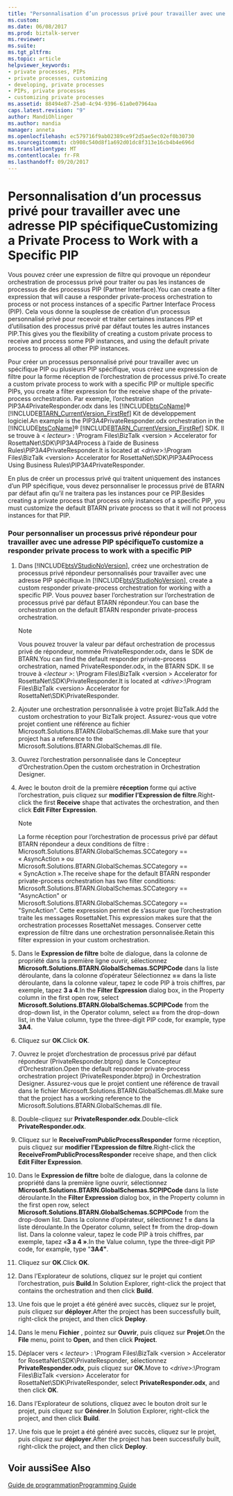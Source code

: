 ```yaml
---
title: "Personnalisation d’un processus privé pour travailler avec une adresse PIP spécifique | Documents Microsoft"
ms.custom: 
ms.date: 06/08/2017
ms.prod: biztalk-server
ms.reviewer: 
ms.suite: 
ms.tgt_pltfrm: 
ms.topic: article
helpviewer_keywords:
- private processes, PIPs
- private processes, customizing
- developing, private processes
- PIPs, private processes
- customizing private processes
ms.assetid: 88494e87-25a0-4c94-9396-61a0e07964aa
caps.latest.revision: "9"
author: MandiOhlinger
ms.author: mandia
manager: anneta
ms.openlocfilehash: ec579716f9ab02389ce9f2d5ae5ec02ef0b30730
ms.sourcegitcommit: cb908c540d8f1a692d01dc8f313e16cb4b4e696d
ms.translationtype: MT
ms.contentlocale: fr-FR
ms.lasthandoff: 09/20/2017
---
```

# <a name="customizing-a-private-process-to-work-with-a-specific-pip"></a><span data-ttu-id="0d65e-102">Personnalisation d’un processus privé pour travailler avec une adresse PIP spécifique</span><span class="sxs-lookup"><span data-stu-id="0d65e-102">Customizing a Private Process to Work with a Specific PIP</span></span>
<span data-ttu-id="0d65e-103">Vous pouvez créer une expression de filtre qui provoque un répondeur orchestration de processus privé pour traiter ou pas les instances de processus de des processus PIP (Partner Interface).</span><span class="sxs-lookup"><span data-stu-id="0d65e-103">You can create a filter expression that will cause a responder private-process orchestration to process or not process instances of a specific Partner Interface Process (PIP).</span></span> <span data-ttu-id="0d65e-104">Cela vous donne la souplesse de création d’un processus personnalisé privé pour recevoir et traiter certaines instances PIP et d’utilisation des processus privé par défaut toutes les autres instances PIP.</span><span class="sxs-lookup"><span data-stu-id="0d65e-104">This gives you the flexibility of creating a custom private process to receive and process some PIP instances, and using the default private process to process all other PIP instances.</span></span>  
  
 <span data-ttu-id="0d65e-105">Pour créer un processus personnalisé privé pour travailler avec un spécifique PIP ou plusieurs PIP spécifique, vous créez une expression de filtre pour la forme réception de l’orchestration de processus privé.</span><span class="sxs-lookup"><span data-stu-id="0d65e-105">To create a custom private process to work with a specific PIP or multiple specific PIPs, you create a filter expression for the receive shape of the private-process orchestration.</span></span> <span data-ttu-id="0d65e-106">Par exemple, l’orchestration PIP3A4PrivateResponder.odx dans les [!INCLUDE[btsCoName](../../includes/btsconame-md.md)]® [!INCLUDE[BTARN_CurrentVersion_FirstRef](../../includes/btarn-currentversion-firstref-md.md)] Kit de développement logiciel.</span><span class="sxs-lookup"><span data-stu-id="0d65e-106">An example is the PIP3A4PrivateResponder.odx orchestration in the [!INCLUDE[btsCoName](../../includes/btsconame-md.md)]® [!INCLUDE[BTARN_CurrentVersion_FirstRef](../../includes/btarn-currentversion-firstref-md.md)] SDK.</span></span> <span data-ttu-id="0d65e-107">Il se trouve à \< *lecteur*> : \Program Files\BizTalk \<version > Accelerator for RosettaNet\SDK\PIP3A4Process à l’aide de Business Rules\PIP3A4PrivateResponder.</span><span class="sxs-lookup"><span data-stu-id="0d65e-107">It is located at \<*drive*>:\Program Files\BizTalk \<version> Accelerator for RosettaNet\SDK\PIP3A4Process Using Business Rules\PIP3A4PrivateResponder.</span></span>  
  
 <span data-ttu-id="0d65e-108">En plus de créer un processus privé qui traitent uniquement des instances d’un PIP spécifique, vous devez personnaliser le processus privé de BTARN par défaut afin qu’il ne traitera pas les instances pour ce PIP.</span><span class="sxs-lookup"><span data-stu-id="0d65e-108">Besides creating a private process that process only instances of a specific PIP, you must customize the default BTARN private process so that it will not process instances for that PIP.</span></span>  
  
### <a name="to-customize-a-responder-private-process-to-work-with-a-specific-pip"></a><span data-ttu-id="0d65e-109">Pour personnaliser un processus privé répondeur pour travailler avec une adresse PIP spécifique</span><span class="sxs-lookup"><span data-stu-id="0d65e-109">To customize a responder private process to work with a specific PIP</span></span>  
  
1.  <span data-ttu-id="0d65e-110">Dans [!INCLUDE[btsVStudioNoVersion](../../includes/btsvstudionoversion-md.md)], créez une orchestration de processus privé répondeur personnalisés pour travailler avec une adresse PIP spécifique.</span><span class="sxs-lookup"><span data-stu-id="0d65e-110">In [!INCLUDE[btsVStudioNoVersion](../../includes/btsvstudionoversion-md.md)], create a custom responder private-process orchestration for working with a specific PIP.</span></span> <span data-ttu-id="0d65e-111">Vous pouvez baser l’orchestration sur l’orchestration de processus privé par défaut BTARN répondeur.</span><span class="sxs-lookup"><span data-stu-id="0d65e-111">You can base the orchestration on the default BTARN responder private-process orchestration.</span></span>  
  
    > [!NOTE]
    >  <span data-ttu-id="0d65e-112">Vous pouvez trouver la valeur par défaut orchestration de processus privé de répondeur, nommée PrivateResponder.odx, dans le SDK de BTARN.</span><span class="sxs-lookup"><span data-stu-id="0d65e-112">You can find the default responder private-process orchestration, named PrivateResponder.odx, in the BTARN SDK.</span></span> <span data-ttu-id="0d65e-113">Il se trouve à  *\<lecteur >*: \Program Files\BizTalk \<version > Accelerator for RosettaNet\SDK\PrivateResponder.</span><span class="sxs-lookup"><span data-stu-id="0d65e-113">It is located at *\<drive>*:\Program Files\BizTalk \<version> Accelerator for RosettaNet\SDK\PrivateResponder.</span></span>  
  
2.  <span data-ttu-id="0d65e-114">Ajouter une orchestration personnalisée à votre projet BizTalk.</span><span class="sxs-lookup"><span data-stu-id="0d65e-114">Add the custom orchestration to your BizTalk project.</span></span> <span data-ttu-id="0d65e-115">Assurez-vous que votre projet contient une référence au fichier Microsoft.Solutions.BTARN.GlobalSchemas.dll.</span><span class="sxs-lookup"><span data-stu-id="0d65e-115">Make sure that your project has a reference to the Microsoft.Solutions.BTARN.GlobalSchemas.dll file.</span></span>  
  
3.  <span data-ttu-id="0d65e-116">Ouvrez l’orchestration personnalisée dans le Concepteur d’Orchestration.</span><span class="sxs-lookup"><span data-stu-id="0d65e-116">Open the custom orchestration in Orchestration Designer.</span></span>  
  
4.  <span data-ttu-id="0d65e-117">Avec le bouton droit de la première **réception** forme qui active l’orchestration, puis cliquez sur **modifier l’Expression de filtre**.</span><span class="sxs-lookup"><span data-stu-id="0d65e-117">Right-click the first **Receive** shape that activates the orchestration, and then click **Edit Filter Expression**.</span></span>  
  
    > [!NOTE]
    >  <span data-ttu-id="0d65e-118">La forme réception pour l’orchestration de processus privé par défaut BTARN répondeur a deux conditions de filtre : Microsoft.Solutions.BTARN.GlobalSchemas.SCCategory == « AsyncAction » ou Microsoft.Solutions.BTARN.GlobalSchemas.SCCategory == « SyncAction ».</span><span class="sxs-lookup"><span data-stu-id="0d65e-118">The receive shape for the default BTARN responder private-process orchestration has two filter conditions: Microsoft.Solutions.BTARN.GlobalSchemas.SCCategory == "AsyncAction" or Microsoft.Solutions.BTARN.GlobalSchemas.SCCategory == "SyncAction".</span></span> <span data-ttu-id="0d65e-119">Cette expression permet de s’assurer que l’orchestration traite les messages RosettaNet.</span><span class="sxs-lookup"><span data-stu-id="0d65e-119">This expression makes sure that the orchestration processes RosettaNet messages.</span></span> <span data-ttu-id="0d65e-120">Conserver cette expression de filtre dans une orchestration personnalisée.</span><span class="sxs-lookup"><span data-stu-id="0d65e-120">Retain this filter expression in your custom orchestration.</span></span>  
  
5.  <span data-ttu-id="0d65e-121">Dans le **Expression de filtre** boîte de dialogue, dans la colonne de propriété dans la première ligne ouvrir, sélectionnez **Microsoft.Solutions.BTARN.GlobalSchemas.SCPIPCode** dans la liste déroulante, dans la colonne d’opérateur Sélectionnez  **==**  dans la liste déroulante, dans la colonne valeur, tapez le code PIP à trois chiffres, par exemple, tapez **3 a 4**.</span><span class="sxs-lookup"><span data-stu-id="0d65e-121">In the **Filter Expression** dialog box, in the Property column in the first open row, select **Microsoft.Solutions.BTARN.GlobalSchemas.SCPIPCode** from the drop-down list, in the Operator column, select **==** from the drop-down list, in the Value column, type the three-digit PIP code, for example, type **3A4**.</span></span>  
  
6.  <span data-ttu-id="0d65e-122">Cliquez sur **OK**.</span><span class="sxs-lookup"><span data-stu-id="0d65e-122">Click **OK**.</span></span>  
  
7.  <span data-ttu-id="0d65e-123">Ouvrez le projet d’orchestration de processus privé par défaut répondeur (PrivateResponder.btproj) dans le Concepteur d’Orchestration.</span><span class="sxs-lookup"><span data-stu-id="0d65e-123">Open the default responder private-process orchestration project (PrivateResponder.btproj) in Orchestration Designer.</span></span> <span data-ttu-id="0d65e-124">Assurez-vous que le projet contient une référence de travail dans le fichier Microsoft.Solutions.BTARN.GlobalSchemas.dll.</span><span class="sxs-lookup"><span data-stu-id="0d65e-124">Make sure that the project has a working reference to the Microsoft.Solutions.BTARN.GlobalSchemas.dll file.</span></span>  
  
8.  <span data-ttu-id="0d65e-125">Double-cliquez sur **PrivateResponder.odx**.</span><span class="sxs-lookup"><span data-stu-id="0d65e-125">Double-click **PrivateResponder.odx**.</span></span>  
  
9. <span data-ttu-id="0d65e-126">Cliquez sur le **ReceiveFromPublicProcessResponder** forme réception, puis cliquez sur **modifier l’Expression de filtre**.</span><span class="sxs-lookup"><span data-stu-id="0d65e-126">Right-click the **ReceiveFromPublicProcessResponder** receive shape, and then click **Edit Filter Expression**.</span></span>  
  
10. <span data-ttu-id="0d65e-127">Dans le **Expression de filtre** boîte de dialogue, dans la colonne de propriété dans la première ligne ouvrir, sélectionnez **Microsoft.Solutions.BTARN.GlobalSchemas.SCPIPCode** dans la liste déroulante.</span><span class="sxs-lookup"><span data-stu-id="0d65e-127">In the **Filter Expression** dialog box, in the Property column in the first open row, select **Microsoft.Solutions.BTARN.GlobalSchemas.SCPIPCode** from the drop-down list.</span></span> <span data-ttu-id="0d65e-128">Dans la colonne d’opérateur, sélectionnez **! =** dans la liste déroulante.</span><span class="sxs-lookup"><span data-stu-id="0d65e-128">In the Operator column, select **!=** from the drop-down list.</span></span> <span data-ttu-id="0d65e-129">Dans la colonne valeur, tapez le code PIP à trois chiffres, par exemple, tapez «**3 a 4 »**.</span><span class="sxs-lookup"><span data-stu-id="0d65e-129">In the Value column, type the three-digit PIP code, for example, type "**3A4"**.</span></span>  
  
11. <span data-ttu-id="0d65e-130">Cliquez sur **OK**.</span><span class="sxs-lookup"><span data-stu-id="0d65e-130">Click **OK**.</span></span>  
  
12. <span data-ttu-id="0d65e-131">Dans l’Explorateur de solutions, cliquez sur le projet qui contient l’orchestration, puis **Build**.</span><span class="sxs-lookup"><span data-stu-id="0d65e-131">In Solution Explorer, right-click the project that contains the orchestration and then click **Build**.</span></span>  
  
13. <span data-ttu-id="0d65e-132">Une fois que le projet a été généré avec succès, cliquez sur le projet, puis cliquez sur **déployer**.</span><span class="sxs-lookup"><span data-stu-id="0d65e-132">After the project has been successfully built, right-click the project, and then click **Deploy**.</span></span>  
  
14. <span data-ttu-id="0d65e-133">Dans le menu **Fichier** , pointez sur **Ouvrir**, puis cliquez sur **Projet**.</span><span class="sxs-lookup"><span data-stu-id="0d65e-133">On the **File** menu, point to **Open**, and then click **Project**.</span></span>  
  
15. <span data-ttu-id="0d65e-134">Déplacer vers \< *lecteur*> : \Program Files\BizTalk \<version > Accelerator for RosettaNet\SDK\PrivateResponder, sélectionnez **PrivateResponder.odx**, puis cliquez sur  **OK**.</span><span class="sxs-lookup"><span data-stu-id="0d65e-134">Move to \<*drive*>:\Program Files\BizTalk \<version> Accelerator for RosettaNet\SDK\PrivateResponder, select **PrivateResponder.odx**, and then click **OK**.</span></span>  
  
16. <span data-ttu-id="0d65e-135">Dans l’Explorateur de solutions, cliquez avec le bouton droit sur le projet, puis cliquez sur **Générer**.</span><span class="sxs-lookup"><span data-stu-id="0d65e-135">In Solution Explorer, right-click the project, and then click **Build**.</span></span>  
  
17. <span data-ttu-id="0d65e-136">Une fois que le projet a été généré avec succès, cliquez sur le projet, puis cliquez sur **déployer**.</span><span class="sxs-lookup"><span data-stu-id="0d65e-136">After the project has been successfully built, right-click the project, and then click **Deploy**.</span></span>  
  
## <a name="see-also"></a><span data-ttu-id="0d65e-137">Voir aussi</span><span class="sxs-lookup"><span data-stu-id="0d65e-137">See Also</span></span>  
 [<span data-ttu-id="0d65e-138">Guide de programmation</span><span class="sxs-lookup"><span data-stu-id="0d65e-138">Programming Guide</span></span>](../../adapters-and-accelerators/accelerator-rosettanet/programming-guide2.md)